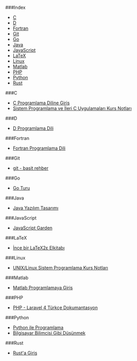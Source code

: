###Index
* [C](#c)
* [D](#d)
* [Fortran](#fortran)
* [Git](#git)
* [Go](#go)
* [Java](#java)
* [JavaScript](#javascript)
* [LaTeX](#latex)
* [Linux](#linux)
* [Matlab](#matlab)
* [PHP](#php)
* [Python](#python)
* [Rust](#rust)

###C
* [C Programlama Diline Giris](http://www1.gantep.edu.tr/~bingul/c/index.php)
* [Sistem Programlama ve İleri C Uygulamaları Kurs Notları](http://www.kaanaslan.com/resource/course_note/download_file.php?file_id=16)


###D
* [D Programlama Dili](http://ddili.org/ders/d/D_Programlama_Dili.pdf)
 

###Fortran
* [Fortran Programlama Dili](http://www1.gantep.edu.tr/~bingul/f95/index.php)


###Git
* [git - basit rehber](http://rogerdudler.github.io/git-guide/index.tr.html)

###Go
* [Go Turu](http://tur.a.golang.org.tr)

###Java
* [Java Yazılım Tasarımı](http://tdsoftware.net/2011/09/23/java-yazalim-tasarimi-kitabi-pdf/)

###JavaScript
* [JavaScript Garden](http://bonsaiden.github.io/JavaScript-Garden/tr)


###LaTeX
* [İnce bir LaTeX2ε Elkitabı](http://www.ctan.org/tex-archive/info/lshort/turkish)

###Linux
* [UNIX/Linux Sistem Programlama Kurs Notları](http://www.kaanaslan.com/resource/course_note/course_note.php)

###Matlab
* [Matlab Programlamaya Giris](http://ismailari.com/blog/matlab-programlamaya-giris/)

###PHP
* [PHP - Laravel 4 Türkçe Dokumantasyon](https://leanpub.com/laravel4-tr)


###Python
* [Python ile Programlama](http://belgeler.istihza.com/py3/)
* [Bilgisayar Bilimcisi Gibi Düşünmek](http://yzgrafik.ege.edu.tr/~tekrei/dersler/bbgd_p/BBGD_PIO.pdf)

###Rust
* [Rust'a Giriş](http://bit.ly/rustagiris)
